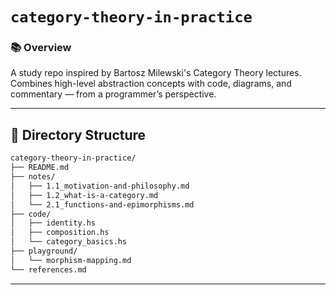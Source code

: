 # `category-theory-in-practice`

### 📚 Overview
A study repo inspired by Bartosz Milewski's Category Theory lectures. Combines high-level abstraction concepts with code, diagrams, and commentary — from a programmer’s perspective.

---

## 📂 Directory Structure
```bash
category-theory-in-practice/
├── README.md               
├── notes/              
│   ├── 1.1_motivation-and-philosophy.md
│   ├── 1.2_what-is-a-category.md
│   └── 2.1_functions-and-epimorphisms.md
├── code/                  
│   ├── identity.hs
│   ├── composition.hs
│   └── category_basics.hs
├── playground/             
│   └── morphism-mapping.md
└── references.md           
```

---
